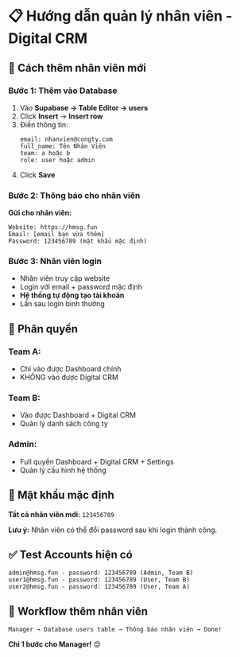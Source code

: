 # 📋 Hướng dẫn quản lý nhân viên - Digital CRM

## 🎯 Cách thêm nhân viên mới

### Bước 1: Thêm vào Database
1. Vào **Supabase → Table Editor → users**
2. Click **Insert** → **Insert row**
3. Điền thông tin:
   ```
   email: nhanvien@congty.com
   full_name: Tên Nhân Viên
   team: a hoặc b
   role: user hoặc admin
   ```
4. Click **Save**

### Bước 2: Thông báo cho nhân viên
**Gửi cho nhân viên:**
```
Website: https://hmsg.fun
Email: [email bạn vừa thêm]
Password: 123456789 (mật khẩu mặc định)
```

### Bước 3: Nhân viên login
- Nhân viên truy cập website
- Login với email + password mặc định
- **Hệ thống tự động tạo tài khoản**
- Lần sau login bình thường

## 🔐 Phân quyền

### Team A:
- Chỉ vào được Dashboard chính
- KHÔNG vào được Digital CRM

### Team B: 
- Vào được Dashboard + Digital CRM
- Quản lý danh sách công ty

### Admin:
- Full quyền Dashboard + Digital CRM + Settings
- Quản lý cấu hình hệ thống

## 📝 Mật khẩu mặc định

**Tất cả nhân viên mới:** `123456789`

**Lưu ý:** Nhân viên có thể đổi password sau khi login thành công.

## ✅ Test Accounts hiện có

```
admin@hmsg.fun - password: 123456789 (Admin, Team B)
user1@hmsg.fun - password: 123456789 (User, Team B)  
user2@hmsg.fun - password: 123456789 (User, Team A)
```

## 🚀 Workflow thêm nhân viên

```
Manager → Database users table → Thông báo nhân viên → Done!
```

**Chỉ 1 bước cho Manager!** 😊